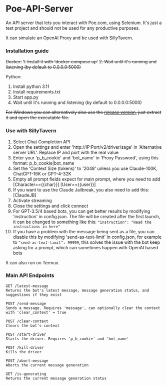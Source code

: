 # Poe-API-Server
 An API server that lets you interact with Poe.com, using Selenium. It's just a test project and should not be used for any productive purposes.

It can simulate an OpenAI Proxy and be used with SillyTavern.

### Installation guide

~~Docker:~~
~~1. Install it with 'docker compose up'~~
~~2. Wait until it's running and listening (by default to 0.0.0.0:5000)~~

Python:
1. Install python 3.11
2. Install requirements.txt
3. Start app.py
4. Wait until it's running and listening (by default to 0.0.0.0:5000)

~~For Windows you can alternatively also use the [release version](https://github.com/vfnm/Poe-API-Server/releases/latest), just extract it and open the executable file.~~

### Use with SillyTavern
1. Select Chat Completion API
2. Open the settings and enter 'http://IP:Port/v2/driver/sage' in 'Alternative server URL'. Replace IP and port with the real value
3. Enter your 'p_b_cookie' and 'bot_name' in 'Proxy Password', using this format: p_b_cookie|bot_name
5. Set the 'Context Size (tokens)' to '2048' unless you use Claude-100K, ChatGPT-16K or GPT-4-32K
6. Empty all prompt fields expect for main prompt, where you need to add [Character=={{char}}] [User=={{user}}]
7. If you want to use the Claude Jailbreak, you also need to add this: [ClaudeJB]
8. Activate streaming
9. Close the settings and click connect
10. For GPT-3.5/4 based bots, you can get better results by modifying 'instruction' in config.json. The file will be created after the first launch, it can be changed to something like this: `"instruction": "Read the instructions in here"`
11. If you have a problem with the message being sent as a file, you can disable this by modifying 'send-as-text-limit' in config.json, for example to `"send-as-text-limit": 99999`, this solves the issue with the bot keep asking for a prompt, which can sometimes happen with OpenAI based bots

It can also run on Termux.


### Main API Endpoints

    GET /latest-message
    Returns the bot's latest message, message generation status, and suggestions if they exist

    POST /send-message
    Sends a message. Requires 'message', can optionally clear the context with 'clear_context' = true

    POST /clear-context
    Clears the bot's context

    POST /start-driver
    Starts the driver. Requires 'p_b_cookie' and 'bot_name'

    POST /kill-driver
    Kills the driver

    POST /abort-message
    Aborts the current message generation

    GET /is-generating
    Returns the current message generation status

